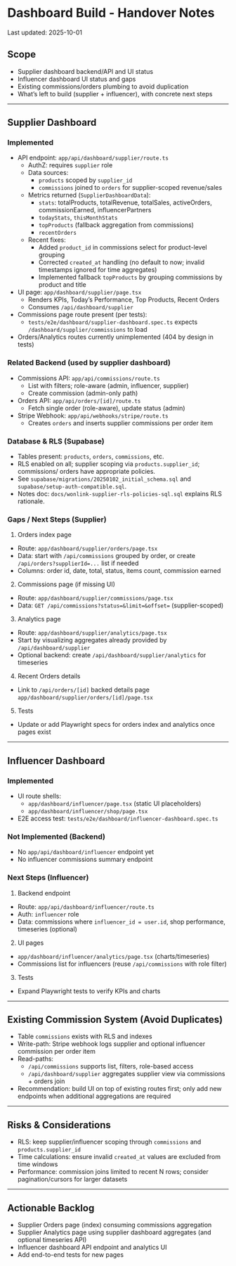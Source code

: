 # Dashboard Build - Handover Notes

Last updated: 2025-10-01

## Scope
- Supplier dashboard backend/API and UI status
- Influencer dashboard UI status and gaps
- Existing commissions/orders plumbing to avoid duplication
- What’s left to build (supplier + influencer), with concrete next steps

---

## Supplier Dashboard

### Implemented
- API endpoint: `app/api/dashboard/supplier/route.ts`
  - AuthZ: requires `supplier` role
  - Data sources:
    - `products` scoped by `supplier_id`
    - `commissions` joined to `orders` for supplier-scoped revenue/sales
  - Metrics returned (`SupplierDashboardData`):
    - `stats`: totalProducts, totalRevenue, totalSales, activeOrders, commissionEarned, influencerPartners
    - `todayStats`, `thisMonthStats`
    - `topProducts` (fallback aggregation from commissions)
    - `recentOrders`
  - Recent fixes:
    - Added `product_id` in commissions select for product-level grouping
    - Corrected `created_at` handling (no default to now; invalid timestamps ignored for time aggregates)
    - Implemented fallback `topProducts` by grouping commissions by product and title
- UI page: `app/dashboard/supplier/page.tsx`
  - Renders KPIs, Today’s Performance, Top Products, Recent Orders
  - Consumes `/api/dashboard/supplier`
- Commissions page route present (per tests):
  - `tests/e2e/dashboard/supplier-dashboard.spec.ts` expects `/dashboard/supplier/commissions` to load
- Orders/Analytics routes currently unimplemented (404 by design in tests)

### Related Backend (used by supplier dashboard)
- Commissions API: `app/api/commissions/route.ts`
  - List with filters; role-aware (admin, influencer, supplier)
  - Create commission (admin-only path)
- Orders API: `app/api/orders/[id]/route.ts`
  - Fetch single order (role-aware), update status (admin)
- Stripe Webhook: `app/api/webhooks/stripe/route.ts`
  - Creates `orders` and inserts supplier commissions per order item

### Database & RLS (Supabase)
- Tables present: `products`, `orders`, `commissions`, etc.
- RLS enabled on all; supplier scoping via `products.supplier_id`; commissions/ orders have appropriate policies.
- See `supabase/migrations/20250102_initial_schema.sql` and `supabase/setup-auth-compatible.sql`.
- Notes doc: `docs/wonlink-supplier-rls-policies-sql.sql` explains RLS rationale.

### Gaps / Next Steps (Supplier)
1) Orders index page
- Route: `app/dashboard/supplier/orders/page.tsx`
- Data: start with `/api/commissions` grouped by order, or create `/api/orders?supplierId=...` list if needed
- Columns: order id, date, total, status, items count, commission earned

2) Commissions page (if missing UI)
- Route: `app/dashboard/supplier/commissions/page.tsx`
- Data: `GET /api/commissions?status=&limit=&offset=` (supplier-scoped)

3) Analytics page
- Route: `app/dashboard/supplier/analytics/page.tsx`
- Start by visualizing aggregates already provided by `/api/dashboard/supplier`
- Optional backend: create `/api/dashboard/supplier/analytics` for timeseries

4) Recent Orders details
- Link to `/api/orders/[id]` backed details page `app/dashboard/supplier/orders/[id]/page.tsx`

5) Tests
- Update or add Playwright specs for orders index and analytics once pages exist

---

## Influencer Dashboard

### Implemented
- UI route shells:
  - `app/dashboard/influencer/page.tsx` (static UI placeholders)
  - `app/dashboard/influencer/shop/page.tsx`
- E2E access test: `tests/e2e/dashboard/influencer-dashboard.spec.ts`

### Not Implemented (Backend)
- No `app/api/dashboard/influencer` endpoint yet
- No influencer commissions summary endpoint

### Next Steps (Influencer)
1) Backend endpoint
- Route: `app/api/dashboard/influencer/route.ts`
- Auth: `influencer` role
- Data: commissions where `influencer_id = user.id`, shop performance, timeseries (optional)

2) UI pages
- `app/dashboard/influencer/analytics/page.tsx` (charts/timeseries)
- Commissions list for influencers (reuse `/api/commissions` with role filter)

3) Tests
- Expand Playwright tests to verify KPIs and charts

---

## Existing Commission System (Avoid Duplicates)
- Table `commissions` exists with RLS and indexes
- Write-path: Stripe webhook logs supplier and optional influencer commission per order item
- Read-paths:
  - `/api/commissions` supports list, filters, role-based access
  - `/api/dashboard/supplier` aggregates supplier view via commissions + orders join
- Recommendation: build UI on top of existing routes first; only add new endpoints when additional aggregations are required

---

## Risks & Considerations
- RLS: keep supplier/influencer scoping through `commissions` and `products.supplier_id`
- Time calculations: ensure invalid `created_at` values are excluded from time windows
- Performance: commission joins limited to recent N rows; consider pagination/cursors for larger datasets

---

## Actionable Backlog
- Supplier Orders page (index) consuming commissions aggregation
- Supplier Analytics page using supplier dashboard aggregates (and optional timeseries API)
- Influencer dashboard API endpoint and analytics UI
- Add end-to-end tests for new pages
